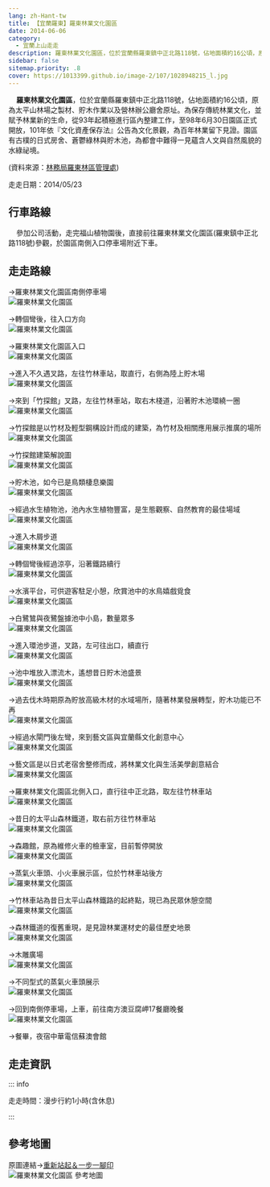 ```yaml
---
lang: zh-Hant-tw
title: 【宜蘭羅東】羅東林業文化園區
date: 2014-06-06
category: 
  - 宜蘭上山走走
description: 羅東林業文化園區，位於宜蘭縣羅東鎮中正北路118號，佔地面積約16公頃，原為太平山林場之製材、貯木作業以及營林辦公廳舍原址。為保存傳統林業文化，並賦予林業新的生命，從93年起積極進行區內整建工作，至98年6月30日園區正式開放，101年依『文化資產保存法』公告為文化景觀，為百年林業留下見證。園區有古樸的日式房舍、蒼鬱綠林與貯木池，為都會中難得一見蘊含人文與自然風貌的水綠祕境。
sidebar: false
sitemap.priority: .8
cover: https://1013399.github.io/image-2/107/1028948215_l.jpg
---
```


    **羅東林業文化園區**，位於宜蘭縣羅東鎮中正北路118號，佔地面積約16公頃，原為太平山林場之製材、貯木作業以及營林辦公廳舍原址。為保存傳統林業文化，並賦予林業新的生命，從93年起積極進行區內整建工作，至98年6月30日園區正式開放，101年依『文化資產保存法』公告為文化景觀，為百年林業留下見證。園區有古樸的日式房舍、蒼鬱綠林與貯木池，為都會中難得一見蘊含人文與自然風貌的水綠祕境。

<!-- more -->

(資料來源：[林務局羅東林區管理處](http://luodong.forest.gov.tw/ct.asp?xItem=54135&CtNode=2449&mp=360))

走走日期：2014/05/23

## 行車路線  
    參加公司活動，走完福山植物園後，直接前往羅東林業文化園區(羅東鎮中正北路118號)參觀，於園區南側入口停車場附近下車。

## 走走路線  
→羅東林業文化園區南側停車場  
![羅東林業文化園區](https://1013399.github.io/image-2/107/1028948201_l.jpg)

→轉個彎後，往入口方向  
![羅東林業文化園區](https://1013399.github.io/image-2/107/1028948208_l.jpg)

→羅東林業文化園區入口  
![羅東林業文化園區](https://1013399.github.io/image-2/107/1028948215_l.jpg)

→進入不久遇叉路，左往竹林車站，取直行，右側為陸上貯木場  
![羅東林業文化園區](https://1013399.github.io/image-2/107/1028948220_l.jpg)

→來到「竹探館」叉路，左往竹林車站，取右木棧道，沿著貯木池環繞一圈  
![羅東林業文化園區](https://1013399.github.io/image-2/107/1028948224_l.jpg)

→竹探館是以竹材及輕型鋼構設計而成的建築，為竹材及相關應用展示推廣的場所  
![羅東林業文化園區](https://1013399.github.io/image-2/107/1028948228_l.jpg)

→竹探館建築解說圖  
![羅東林業文化園區](https://1013399.github.io/image-2/107/1028948231_l.jpg)

→貯木池，如今已是鳥類棲息樂園  
![羅東林業文化園區](https://1013399.github.io/image-2/107/1028948235_l.jpg)

→經過水生植物池，池內水生植物豐富，是生態觀察、自然教育的最佳場域  
![羅東林業文化園區](https://1013399.github.io/image-2/107/1028948240_l.jpg)

→進入木屑步道  
![羅東林業文化園區](https://1013399.github.io/image-2/107/1028948246_l.jpg)

→轉個彎後經過涼亭，沿著鐵路續行  
![羅東林業文化園區](https://1013399.github.io/image-2/107/1028948251_l.jpg)

→水濱平台，可供遊客駐足小憩，欣賞池中的水鳥嬉戲覓食  
![羅東林業文化園區](https://1013399.github.io/image-2/107/1028948258_l.jpg)

→白鷺鷥與夜鷺盤據池中小島，數量眾多  
![羅東林業文化園區](https://1013399.github.io/image-2/107/1028948263_l.jpg)

→進入環池步道，叉路，左可往出口，續直行  
![羅東林業文化園區](https://1013399.github.io/image-2/107/1028948267_l.jpg)

→池中堆放入漂流木，遙想昔日貯木池盛景  
![羅東林業文化園區](https://1013399.github.io/image-2/107/1028948274_l.jpg)

→過去伐木時期原為貯放高級木材的水域場所，隨著林業發展轉型，貯木功能已不再  
![羅東林業文化園區](https://1013399.github.io/image-2/107/1028948280_l.jpg)

→經過水閘門後左彎，來到藝文區與宜蘭縣文化創意中心  
![羅東林業文化園區](https://1013399.github.io/image-2/107/1028948286_l.jpg)

→藝文區是以日式老宿舍整修而成，將林業文化與生活美學創意結合  
![羅東林業文化園區](https://1013399.github.io/image-2/107/1028948293_l.jpg)

→羅東林業文化園區北側入口，直行往中正北路，取左往竹林車站  
![羅東林業文化園區](https://1013399.github.io/image-2/107/1028948300_l.jpg)

→昔日的太平山森林鐵道，取右前方往竹林車站  
![羅東林業文化園區](https://1013399.github.io/image-2/107/1028948309_l.jpg)

→森趣館，原為維修火車的檢車室，目前暫停開放  
![羅東林業文化園區](https://1013399.github.io/image-2/107/1028948316_l.jpg)

→蒸氣火車頭、小火車展示區，位於竹林車站後方  
![羅東林業文化園區](https://1013399.github.io/image-2/107/1028948325_l.jpg)

→竹林車站為昔日太平山森林鐵路的起終點，現已為民眾休憩空間  
![羅東林業文化園區](https://1013399.github.io/image-2/107/1028948331_l.jpg)

→森林鐵道的復舊重現，是見證林業運材史的最佳歷史地景  
![羅東林業文化園區](https://1013399.github.io/image-2/107/1028948339_l.jpg)

→木雕廣場  
![羅東林業文化園區](https://1013399.github.io/image-2/107/1028948346_l.jpg)

→不同型式的蒸氣火車頭展示  
![羅東林業文化園區](https://1013399.github.io/image-2/107/1028948353_l.jpg)

→回到南側停車場，上車，前往南方澳豆腐岬17餐廳晚餐  
![羅東林業文化園區](https://1013399.github.io/image-2/107/1028948360_l.jpg)

→餐畢，夜宿中華電信蘇澳會館

## 走走資訊

::: info

走走時間：漫步行約1小時(含休息)

:::

## 參考地圖  
原圖連結→[重新站起＆一步一腳印](http://blog.xuite.net/yang5757/blog/62969590)  
![羅東林業文化園區 參考地圖](https://1013399.github.io/image-2/107/1028948422_l.jpg)